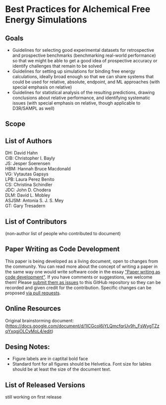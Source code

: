 # Best Practices for Alchemical Free Energy Simulations

## Goals

- Guidelines for selecting good experimental datasets for retrospective and prospective benchmarks (benchmarking real-world performance) so that we might be able to get a good idea of prospective accuracy or identify challenges that remain to be solved
- Guidelines for setting up simulations for binding free energy calculations, ideally broad enough so that we can share systems that could be used for relative, absolute, endpoint, and ML approaches (with special emphasis on relative)
- Guidelines for statistical analysis of the resulting predictions, drawing conclusions about relative performance, and identifying systematic issues (with special emphasis on relative, though applicable to D3R/SAMPL as well)


## Scope




## List of Authors

DH: David Hahn    
CIB: Christopher I. Bayly   
JS: Jesper Soerensen   
HBM: Hannah Bruce Macdonald   
VG: Vytautas Gapsys   
LPB: Laura Perez Benito   
CS: Christina Schindler   
JDC: John D. Chodera   
DLM: David L. Mobley   
ASJSM: Antonia S. J. S. Mey   
GT: Gary Tresadern   




## List of Contributors
(non-author list of people who contributed to document)

## Paper Writing as Code Development
<!-- This discussion is so that people know how to contribute to your document. -->
This paper is being developed as a living document, open to changes from the community.
You can read more about the concept of writing a paper in the same way one would write software code in the essay ["Paper writing as code development"](https://livecomsjournal.github.io/paper_code.html).
If you have comments or suggestions, we welcome them! Please [submit them as issues](https://guides.github.com/features/issues/) to this GitHub repository so they can be recorded and given credit for the contribution.
Specific changes can be proposed [via pull requests](https://help.github.com/articles/about-pull-requests/).


## Online Resources
Original brainstorming document: (https://docs.google.com/document/d/1lCGcol6jYLQmcfqrUv9h_FsWygTZzqYxqgjOLCyMoL4/edit)

## Desing Notes:
- Figure labels are in captital bold face
- Standard font for all figures should be Helvetica. Font size for lables should be at least the size of the document text. 

## List of Released Versions
still working on first release
